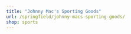 ```yaml
---
title: "Johnny Mac's Sporting Goods"
url: /springfield/johnny-macs-sporting-goods/
shop: sports
---
```

